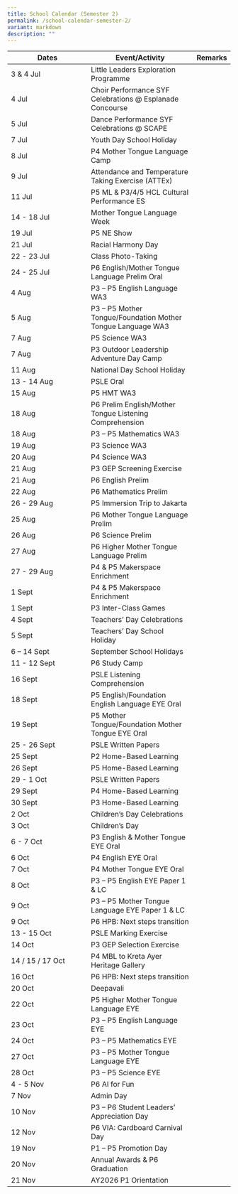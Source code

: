 ```yaml
---
title: School Calendar (Semester 2)
permalink: /school-calendar-semester-2/
variant: markdown
description: ""
---
```

<table style="border-collapse:collapse;border-spacing:0;table-layout: fixed; width: 100%;" class="tg">
   <colgroup>
      <col style="width: 40%;">
      <col style="width: 50%;">
      <col style="width: 50%;">
   </colgroup>
   <thead>
      <tr>
         <th class="tg">Dates</th>
         <th class="tg">Event/Activity</th>
         <th class="tg">Remarks</th>
      </tr>
   </thead>
   <tbody>
      <tr>
         <td class="tg">3 &amp; 4 Jul</td>
         <td class="tg">Little Leaders Exploration Programme</td>
         <td class="tg"></td>
      </tr>
      <tr>
         <td class="tg">4 Jul</td>
         <td class="tg">Choir Performance SYF Celebrations @ Esplanade Concourse</td>
         <td class="tg"></td>
      </tr>
      <tr>
         <td class="tg">5 Jul</td>
         <td class="tg">Dance Performance SYF Celebrations @ SCAPE</td>
         <td class="tg"></td>
      </tr>
      <tr>
         <td class="tg">7 Jul</td>
         <td class="tg">Youth Day School Holiday</td>
         <td class="tg"></td>
      </tr>
      <tr>
         <td class="tg">8 Jul</td>
         <td class="tg">P4 Mother Tongue Language Camp</td>
         <td class="tg"></td>
      </tr>
      <tr>
         <td class="tg">9 Jul</td>
         <td class="tg">Attendance and Temperature Taking Exercise (ATTEx)</td>
         <td class="tg"></td>
      </tr>
      <tr>
         <td class="tg">11 Jul</td>
         <td class="tg">P5 ML &amp; P3/4/5 HCL Cultural Performance ES</td>
         <td class="tg"></td>
      </tr>
      <tr>
         <td class="tg">14 - 18 Jul</td>
         <td class="tg">Mother Tongue Language Week</td>
         <td class="tg"></td>
      </tr>
      <tr>
         <td class="tg">19 Jul</td>
         <td class="tg">P5 NE Show</td>
         <td class="tg"></td>
      </tr>
      <tr>
         <td class="tg">21 Jul</td>
         <td class="tg">Racial Harmony Day</td>
         <td class="tg"></td>
      </tr>
      <tr>
         <td class="tg">22 - 23 Jul</td>
         <td class="tg">Class Photo-Taking</td>
         <td class="tg"></td>
      </tr>
      <tr>
         <td class="tg">24 - 25 Jul</td>
         <td class="tg">P6 English/Mother Tongue Language Prelim Oral</td>
         <td class="tg"></td>
      </tr>
      <tr>
         <td class="tg">4 Aug</td>
         <td class="tg">P3 – P5 English Language WA3</td>
         <td class="tg"></td>
      </tr>
      <tr>
         <td class="tg">5 Aug</td>
         <td class="tg">P3 – P5 Mother Tongue/Foundation Mother Tongue Language WA3</td>
         <td class="tg"></td>
      </tr>
      <tr>
	<td class="tg">7 Aug</td>
         <td class="tg">P5 Science WA3</td>
         <td class="tg"></td>
      </tr>
      <tr>
				 <td class="tg">7 Aug</td>
         <td class="tg">P3 Outdoor Leadership Adventure Day Camp</td>
         <td class="tg"></td>
      </tr>
      <tr>
         <td class="tg">11 Aug</td>
         <td class="tg">National Day School Holiday</td>
         <td class="tg"></td>
      </tr>
      <tr>
         <td class="tg">13 - 14 Aug</td>
         <td class="tg">PSLE Oral</td>
         <td class="tg"></td>
      </tr>
      <tr>
         <td class="tg">15 Aug</td>
         <td class="tg">P5 HMT WA3</td>
         <td class="tg"></td>
      </tr>
      <tr>
				  <td class="tg">18 Aug</td>
         <td class="tg">P6 Prelim English/Mother Tongue Listening Comprehension</td>
         <td class="tg"></td>
      </tr>
      <tr>
				<td class="tg">18 Aug</td>
         <td class="tg">P3 – P5 Mathematics WA3</td>
         <td class="tg"></td>
      </tr>
      <tr>
         <td class="tg">19 Aug</td>
         <td class="tg">P3 Science WA3</td>
         <td class="tg"></td>
      </tr>
      <tr>
         <td class="tg">20 Aug</td>
         <td class="tg">P4 Science WA3</td>
         <td class="tg"></td>
      </tr>
      <tr>
         <td class="tg">21 Aug</td>
         <td class="tg">P3 GEP Screening Exercise</td>
         <td class="tg"></td>
      </tr>
      <tr>
         <td class="tg">21 Aug</td>
         <td class="tg">P6 English Prelim</td>
         <td class="tg"></td>
      </tr>
      <tr>
         <td class="tg">22 Aug</td>
         <td class="tg">P6 Mathematics Prelim</td>
         <td class="tg"></td>
      </tr>
      <tr>
         <td class="tg">26 - 29 Aug</td>
         <td class="tg">P5 Immersion Trip to Jakarta</td>
         <td class="tg"></td>
      </tr>
      <tr>
         <td class="tg">25 Aug</td>
         <td class="tg">P6 Mother Tongue Language Prelim</td>
         <td class="tg"></td>
      </tr>
      <tr>
         <td class="tg">26 Aug</td>
         <td class="tg">P6 Science Prelim</td>
         <td class="tg"></td>
      </tr>
      <tr>
         <td class="tg">27 Aug</td>
         <td class="tg">P6 Higher Mother Tongue Language Prelim</td>
         <td class="tg"></td>
      </tr>
      <tr>
         <td class="tg">27 - 29 Aug</td>
         <td class="tg">P4 &amp; P5 Makerspace Enrichment</td>
         <td class="tg"></td>
      </tr>
      <tr>
				   <td class="tg">1 Sept</td>
         <td class="tg">P4 &amp; P5 Makerspace Enrichment</td>
         <td class="tg"></td>
      </tr>
      <tr>
         <td class="tg">1 Sept</td>
         <td class="tg">P3 Inter-Class Games</td>
         <td class="tg"></td>
      </tr>
      <tr>
         <td class="tg">4 Sept</td>
         <td class="tg">Teachers’ Day Celebrations</td>
         <td class="tg"></td>
      </tr>
      <tr>
				  <td class="tg">5 Sept</td>
         <td class="tg">Teachers’ Day School Holiday</td>
         <td class="tg"></td>
      </tr>
      <tr>
         <td class="tg">6 – 14 Sept</td>
         <td class="tg">September School Holidays</td>
         <td class="tg"></td>
      </tr>
      <tr>
				<td class="tg">11 - 12 Sept</td>
         <td class="tg">P6 Study Camp</td>
         <td class="tg"></td>
      </tr>
      <tr>
					<td class="tg">16 Sept</td>
         <td class="tg">PSLE Listening Comprehension</td>
         <td class="tg"></td>
      </tr>
      <tr>
				<td class="tg">18 Sept</td>
         <td class="tg">P5 English/Foundation English Language EYE Oral</td>
         <td class="tg"></td>
      </tr>
      <tr>
				<td class="tg">19 Sept</td>
         <td class="tg">P5 Mother Tongue/Foundation Mother Tongue EYE Oral</td>
         <td class="tg"></td>
      </tr>
      <tr>
						<td class="tg">25 - 26 Sept</td>
         <td class="tg">PSLE Written Papers</td>
         <td class="tg"></td>
      </tr>
      <tr>
         <td class="tg">25 Sept</td>
         <td class="tg">P2 Home-Based Learning</td>
         <td class="tg"></td>
      </tr>
      <tr>
				<td class="tg">26 Sept</td>
         <td class="tg">P5 Home-Based Learning</td>
         <td class="tg"></td>
      </tr>
      <tr>
				<td class="tg">29 - 1 Oct </td>
         <td class="tg">PSLE Written Papers</td>
         <td class="tg"></td>
      </tr>
      <tr>
				<td class="tg">29 Sept</td>
         <td class="tg">P4 Home-Based Learning</td>
         <td class="tg"></td>
      </tr>
      <tr>
				<td class="tg">30 Sept</td>
         <td class="tg">P3 Home-Based Learning</td>
         <td class="tg"></td>
      </tr>
      <tr>
				<td class="tg">2 Oct</td>
         <td class="tg">Children’s Day Celebrations</td>
         <td class="tg"></td>
      </tr>
      <tr>
				<td class="tg">3 Oct</td>
         <td class="tg">Children’s Day</td>
         <td class="tg"></td>
      </tr>
      <tr>
				<td class="tg">6 - 7 Oct</td>
         <td class="tg">P3 English &amp; Mother Tongue EYE Oral</td>
         <td class="tg"></td>
      </tr>
      <tr>
				<td class="tg">6 Oct</td>
         <td class="tg">P4 English EYE Oral</td>
         <td class="tg"></td>
      </tr>
      <tr>
				<td class="tg">7 Oct</td>
         <td class="tg">P4 Mother Tongue EYE Oral</td>
         <td class="tg"></td>
      </tr>
      <tr>
				<td class="tg">8 Oct</td>
         <td class="tg">P3 – P5 English EYE Paper 1 &amp; LC</td>
         <td class="tg"></td>
      </tr>
      <tr>
				<td class="tg">9 Oct</td>
         <td class="tg">P3 – P5 Mother Tongue Language EYE Paper 1 &amp; LC</td>
         <td class="tg"></td>
      </tr>
      <tr>
				<td class="tg">9 Oct</td>
         <td class="tg">P6 HPB: Next steps transition</td>
         <td class="tg"></td>
      </tr>
      <tr>
				<td class="tg">13 - 15 Oct</td>
         <td class="tg">PSLE Marking Exercise</td>
         <td class="tg"></td>
      </tr>
      <tr>
				<td class="tg">14 Oct</td>
         <td class="tg">P3 GEP Selection Exercise</td>
         <td class="tg"></td>
      </tr>
      <tr>
         <td class="tg">14 / 15 / 17 Oct</td>
         <td class="tg">P4 MBL to Kreta Ayer Heritage Gallery</td>
         <td class="tg"></td>
      </tr>
      <tr>
         <td class="tg">16 Oct</td>
         <td class="tg">P6 HPB: Next steps transition</td>
         <td class="tg"></td>
      </tr>
<tr>
         <td class="tg">20 Oct</td>
         <td class="tg">Deepavali</td>
         <td class="tg"></td>
      </tr>
<tr>
         <td class="tg">22 Oct</td>
         <td class="tg">P5 Higher Mother Tongue Language EYE</td>
         <td class="tg"></td>
      </tr>
<tr>
         <td class="tg">23 Oct</td>
         <td class="tg">P3 – P5 English Language EYE</td>
         <td class="tg"></td>
      </tr>
<tr>
         <td class="tg">24 Oct</td>
         <td class="tg">P3 – P5 Mathematics EYE</td>
         <td class="tg"></td>
      </tr>
<tr>
         <td class="tg">27 Oct</td>
         <td class="tg">P3 – P5 Mother Tongue Language EYE</td>
         <td class="tg"></td>
      </tr>
<tr>
         <td class="tg">28 Oct</td>
         <td class="tg">P3 – P5 Science EYE</td>
         <td class="tg"></td>
      </tr>
<tr>
         <td class="tg">4 - 5 Nov</td>
         <td class="tg">P6 AI for Fun</td>
         <td class="tg"></td>
      </tr>
<tr>
         <td class="tg">7 Nov</td>
         <td class="tg">Admin Day</td>
         <td class="tg"></td>
      </tr>
<tr>
         <td class="tg">10 Nov</td>
         <td class="tg">P3 – P6 Student Leaders’ Appreciation Day</td>
         <td class="tg"></td>
      </tr>
<tr>
         <td class="tg">12 Nov</td>
         <td class="tg">P6 VIA: Cardboard Carnival Day</td>
         <td class="tg"></td>
      </tr>
<tr>
         <td class="tg">19 Nov</td>
         <td class="tg">P1 – P5 Promotion Day</td>
         <td class="tg"></td>
      </tr>
<tr>
         <td class="tg">20 Nov</td>
         <td class="tg">Annual Awards &amp; P6 Graduation</td>
         <td class="tg"></td>
      </tr>
<tr>
         <td class="tg">21 Nov</td>
         <td class="tg">AY2026 P1 Orientation</td>
         <td class="tg"></td>
      </tr>
   </tbody>
</table>